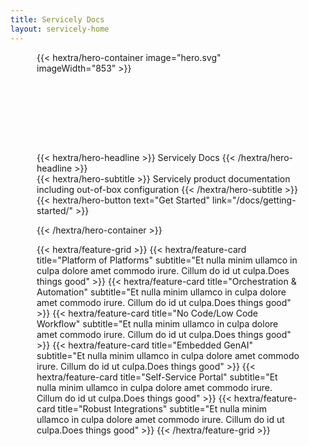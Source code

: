 ```yaml
---
title: Servicely Docs
layout: servicely-home
---
```


<div class="content" style="margin-left: 3em; margin-right: 3em; padding-bottom: 3em">
{{< hextra/hero-container image="hero.svg" imageWidth="853" >}}

<div class="hx:mt-6 hx:mb-6" style="margin-top: 30%" >
{{< hextra/hero-headline >}}
  Servicely Docs
{{< /hextra/hero-headline >}}
</div>

<div class="hx-mt-6 hx-mb-6">
{{< hextra/hero-subtitle >}}
Servicely product documentation including out-of-box configuration
{{< /hextra/hero-subtitle >}}
</div>

<div class="hx-mt-6 hx-mb-6">
{{< hextra/hero-button text="Get Started" link="/docs/getting-started/" >}}
</div>

{{< /hextra/hero-container >}}

<div class="hx:mt-6"></div>

<div style="margin-top: 1em">
{{< hextra/feature-grid >}}
  {{<  hextra/feature-card
    title="Platform of Platforms"
    subtitle="Et nulla minim ullamco in culpa dolore amet commodo irure. Cillum do id ut culpa.Does things good"
  >}}
  {{< hextra/feature-card
    title="Orchestration & Automation"
    subtitle="Et nulla minim ullamco in culpa dolore amet commodo irure. Cillum do id ut culpa.Does things good"
  >}}
  {{< hextra/feature-card
    title="No Code/Low Code Workflow"
    subtitle="Et nulla minim ullamco in culpa dolore amet commodo irure. Cillum do id ut culpa.Does things good"
  >}}
  {{< hextra/feature-card
    title="Embedded GenAI"
    subtitle="Et nulla minim ullamco in culpa dolore amet commodo irure. Cillum do id ut culpa.Does things good"
  >}}
  {{< hextra/feature-card
    title="Self-Service Portal"
    subtitle="Et nulla minim ullamco in culpa dolore amet commodo irure. Cillum do id ut culpa.Does things good"
  >}}
  {{< hextra/feature-card
    title="Robust Integrations"
    subtitle="Et nulla minim ullamco in culpa dolore amet commodo irure. Cillum do id ut culpa.Does things good"
  >}}
{{< /hextra/feature-grid >}}
</div>
</div>
